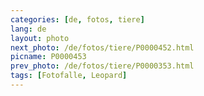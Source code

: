 ```yaml
---
categories: [de, fotos, tiere]
lang: de
layout: photo
next_photo: /de/fotos/tiere/P0000452.html
picname: P0000453
prev_photo: /de/fotos/tiere/P0000353.html
tags: [Fotofalle, Leopard]
---
```

